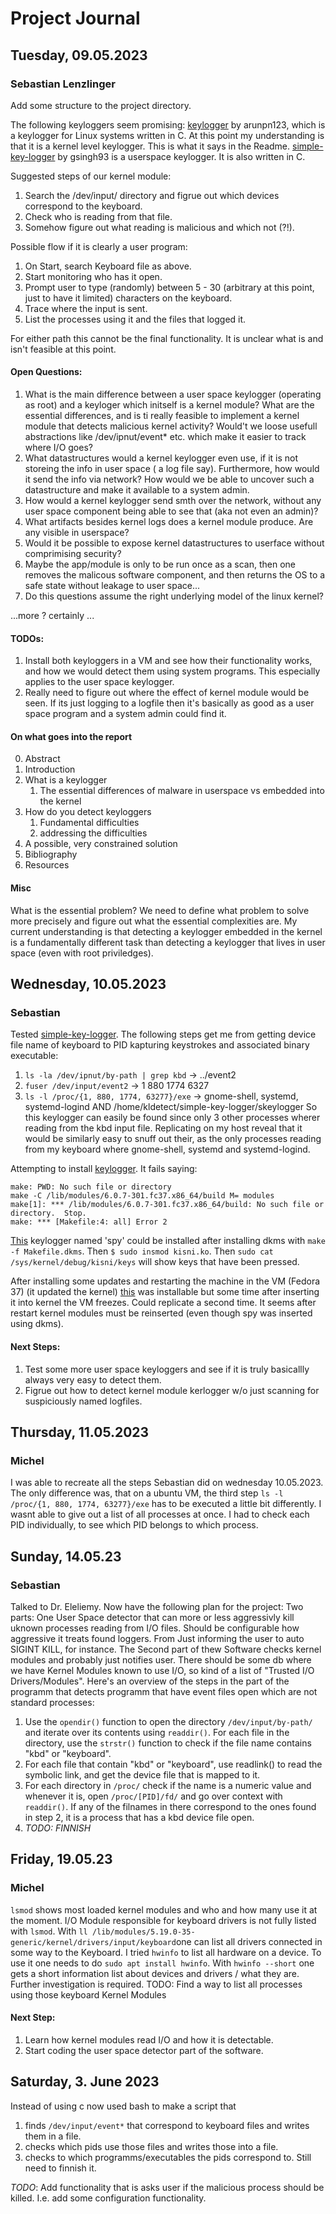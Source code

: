 # Project Journal
## Tuesday, 09.05.2023
### Sebastian Lenzlinger
Add some structure to the project directory. 

The following keyloggers seem promising: [keylogger](https://github.com/arunpn123/keylogger) by arunpn123, which is a keylogger for Linux systems written in C. At this point my understanding is that it is a kernel level keylogger. This is what it says in the Readme. [simple-key-logger](https://github.com/gsingh93/simple-key-logger/tree/master) by gsingh93 is a userspace keylogger. It is also written in C.

Suggested steps of our kernel module:
1. Search the /dev/input/ directory and figrue out which devices correspond to the keyboard.
2. Check who is reading from that file.
3. Somehow figure out what reading is malicious and which not (?!).

Possible flow if it is clearly a user program:
1. On Start, search Keyboard file as above.
2. Start monitoring who has it open.
3. Prompt user to type (randomly)  between 5 - 30 (arbitrary at this point, just to have it limited) characters on the keyboard.
4. Trace where the input is sent.
5. List the processes using it and the files that logged it.

For either path this cannot be the final functionality. It is unclear what is and isn't feasible at this point.
#### Open Questions:
1. What is the main difference between a user space keylogger (operating as root) and a keyloger which initself is a kernel module? What are the essential differences, and is ti really feasible to implement a kernel module that detects malicious kernel activity? Would't we loose usefull abstractions like /dev/ipnut/event* etc. which make it easier to track where I/O goes?
2. What datastructures would a kernel keylogger even use, if it is not storeing the info in user space  ( a log file say). Furthermore, how would it send the info via network? How would we be able to uncover such a datastructure and make it available to a system admin. 
3. How would a kernel keylogger send smth over the network, without any user space component being able to see that (aka not even an admin)?
4. What artifacts besides kernel logs does a kernel module produce. Are any visible in userspace?
5. Would it be possible to expose kernel datastructures to userface without comprimising security?
6. Maybe the app/module is only to be run once as a scan, then one removes the malicous software component, and then returns the OS to a safe state without leakage to user space...
7. Do this questions assume the right underlying model of the linux kernel?

...more ? certainly ...
#### TODOs:
1. Install both keyloggers in a VM and see how their functionality works, and how we would detect them  using system programs. This especially applies to the user space keylogger.
2. Really need to figure out where the effect of kernel module would be seen. If its just logging to a logfile then it's basically as good as a user space program and a system admin could find it. 
#### On what goes into the report
0. Abstract
1. Introduction
2. What is a keylogger
	1. The essential differences of malware in userspace vs embedded into the kernel
3. How do you detect keyloggers
	1. Fundamental difficulties
	2. addressing the difficulties
4. A possible, very constrained solution
5. Bibliography
6. Resources
#### Misc
What is the essential problem? We need to define what problem to solve more precisely and figure out what the essential complexities are. My current understanding is that detecting a keylogger embedded in the kernel is a fundamentally different task than detecting a keylogger that lives in user space (even with root priviledges). 

## Wednesday, 10.05.2023
### Sebastian 
Tested [simple-key-logger](https://github.com/gsingh93/simple-key-logger/tree/master). The following steps get me from getting device file name of keyboard to PID kapturing keystrokes and associated binary executable:
1. `ls -la /dev/ipnut/by-path | grep kbd` -> ../event2
2. `fuser /dev/input/event2` -> 1 880 1774 6327
3. `ls -l /proc/{1, 880, 1774, 63277}/exe` -> gnome-shell, systemd, systemd-logind AND /home/kldetect/simple-key-logger/skeylogger
So this keylogger can easily be found since only 3 other processes wherer reading from the kbd input file. Replicating on my host reveal that it would be similarly easy to snuff out their, as the only processes reading from my keyboard where gnome-shell, systemd and systemd-logind.

Attempting to install [keylogger](https://github.com/arunpn123/keylogger). It fails saying: 
```
make: PWD: No such file or directory
make -C /lib/modules/6.0.7-301.fc37.x86_64/build M= modules
make[1]: *** /lib/modules/6.0.7-301.fc37.x86_64/build: No such file or directory.  Stop.
make: *** [Makefile:4: all] Error 2
```
[This](https://github.com/jarun/spy) keylogger named 'spy' could be installed after installing dkms with `make -f Makefile.dkms`. Then `$ sudo insmod kisni.ko`.
Then `sudo cat /sys/kernel/debug/kisni/keys` will show keys that have been pressed.

After installing some updates and restarting the machine in the VM (Fedora 37) (it updated the kernel) [this](https://github.com/arunpn123/keylogger) was installable but some time after inserting it into kernel the VM freezes. Could replicate a second time. 
It seems after restart kernel modules must be reinserted (even though spy was inserted using dkms).
#### Next Steps:
1. Test some more user space keyloggers and see if it is truly basicallly always very easy to detect them.
2. Figrue out how to detect kernel module kerlogger w/o just scanning for suspiciously named logfiles.

## Thursday, 11.05.2023
### Michel
I was able to recreate all the steps Sebastian did on wednesday 10.05.2023. The only difference was, that on a ubuntu VM, the third step `ls -l /proc/{1, 880, 1774, 63277}/exe` has to be executed a little bit differently. I wasnt able to give out a list of all processes at once. I had to check each PID individually, to see which PID belongs to which process.

## Sunday, 14.05.23
### Sebastian
Talked to Dr. Eleliemy. Now have the following plan for the project:
Two parts: One User Space detector that can more or less aggressivly kill uknown processes reading from I/O files. Should be configurable how aggressive it treats found loggers. From Just informing the user to auto SIGINT KILL, for instance. The Second part of thew Software checks kernel modules and probably just notifies user. There should be some db where we have Kernel Modules known to use I/O, so kind of a list of "Trusted I/O Drivers/Modules". 
Here's an overview of the steps in the part of the programm that detects programm that have event files open which are not standard processes:
1. Use the `opendir()` function to open the directory `/dev/input/by-path/` and iterate over its contents using `readdir()`.
For each file in the directory, use the `strstr()` function to check if the file name contains "kbd" or "keyboard".
2. For each file that contain "kbd" or "keyboard", use readlink() to read the symbolic link, and get the device file that is mapped to it.
3. For each directory in `/proc/` check if the name is a numeric value and whenever it is, open `/proc/[PID]/fd/` and go over context with `readdir()`. If any of the filnames in there correspond to the ones found in step 2, it is a process that has a kbd device file open.
4. *TODO: FINNISH*

## Friday, 19.05.23
### Michel
`lsmod` shows most loaded kernel modules and who and how many use it at the moment.
I/O Module responsible for keyboard drivers is not fully listed with `lsmod`. With `ll /lib/modules/5.19.0-35-generic/kernel/drivers/input/keyboard`one can list all drivers connected in some way to the Keyboard.
I tried `hwinfo` to list all hardware on a device. To use it one needs to do `sudo apt install hwinfo`. With `hwinfo --short` one gets a short information list about devices and drivers / what they are. Further investigation is required.
TODO: Find a way to list all processes using those keyboard Kernel Modules

#### Next Step:
1. Learn how kernel modules read I/O and how it is detectable.
2. Start coding the user space detector part of the software.


## Saturday, 3. June 2023
Instead of using c now used bash to make a script that
1. finds `/dev/input/event*` that correspond to keyboard files and writes them in a file.
2. checks which pids use those files and writes those into a file.
3. checks to which programms/executables the pids correspond to.
Still need to finnish it.

_TODO_: Add functionality that is asks user if the malicious process should be killed. I.e. add some configuration functionality.
